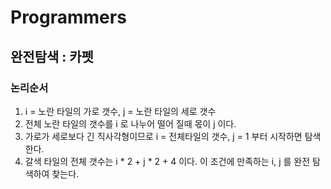 # Programmers 
## 완전탐색 : 카펫

### 논리순서

1. i = 노란 타일의 가로 갯수, j = 노란 타일의 세로 갯수
2. 전체 노란 타일의 갯수를 i 로 나누어 떨어 질때 몫이 j 이다.
3. 가로가 세로보다 긴 직사각형이므로 i = 전체타일의 갯수, j = 1 부터 시작하면 탐색한다.
4. 갈색 타일의 전체 갯수는 i * 2 + j * 2 + 4 이다. 이 조건에 만족하는 i, j 를 완전 탐색하여 찾는다.
   